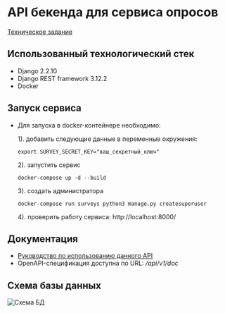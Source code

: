 # API бекенда для сервиса опросов
[Техническое задание](https://github.com/KazakovDenis/fabrique_studio/blob/main/task.txt)  

## Использованный технологический стек
* Django 2.2.10
* Django REST framework 3.12.2
* Docker

## Запуск сервиса
* Для запуска в docker-контейнере необходимо:  
  
    1). добавить следующие данные в переменные окружения:  
    ```
    export SURVEY_SECRET_KEY="ваш_секретный_ключ"
    ```
    2). запустить сервис  
    ```
    docker-compose up -d --build
    ```
    3). создать администратора  
    ```
    docker-compose run surveys python3 manage.py createsuperuser
    ```
    4). проверить работу сервиса: http://localhost:8000/
  
## Документация
* [Руководство по использованию данного API](https://github.com/KazakovDenis/fabrique_studio/blob/main/survey_service/api/v1/docs/docs.md)  
* OpenAPI-спецификация доступна по URL:  */api/v1/doc*  

## Схема базы данных  
![Схема БД](https://github.com/KazakovDenis/fabrique_studio/blob/main/scheme.png)  
